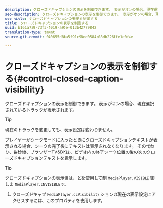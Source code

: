```yaml
---
description: クローズドキャプションの表示を制御できます。 表示がオンの場合、現在選択されているトラックが表示されます。
seo-description: クローズドキャプションの表示を制御できます。 表示がオンの場合、現在選択されているトラックが表示されます。
seo-title: クローズドキャプションの表示を制御する
title: クローズドキャプションの表示を制御する
uuid: b161a729-73f3-4019-a95e-013b42779842
translation-type: tm+mt
source-git-commit: 040655d8ba5f91c98ed0584c08db226ffe1e0f4e

---
```



# クローズドキャプションの表示を制御する{#control-closed-caption-visibility}

クローズドキャプションの表示を制御できます。 表示がオンの場合、現在選択されているトラックが表示されます。

>[!TIP]
>
>現在のトラックを変更しても、表示設定は変わりません。

プレイヤーがシークモードに入ったときにクローズドキャプションテキストが表示される場合、シークの完了後にテキストは表示されなくなります。 その代わり、数秒後、ブラウザーTVSDKは、ビデオ内の終了シーク位置の後の次のクローズドキャプションテキストを表示します。

>[!TIP]
>
>クローズドキャプションの表示値は、とを使用して制 `MediaPlayer.VISIBLE` 御しま `MediaPlayer.INVISIBLE`す。

1. クローズドキャプ `MediaPlayer.ccVisibility` ションの現在の表示設定にアクセスするには、このプロパティを使用します。

